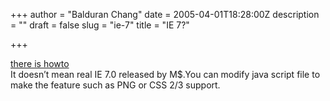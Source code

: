 +++
author = "Balduran Chang"
date = 2005-04-01T18:28:00Z
description = ""
draft = false
slug = "ie-7"
title = "IE 7?"

+++


[there is howto](http://blog.onlyone.idv.tw/blogview.asp?logID=73)  
It doesn’t mean real IE 7.0 released by M$.You can modify java script file to make the feature such as PNG or CSS 2/3 support.

